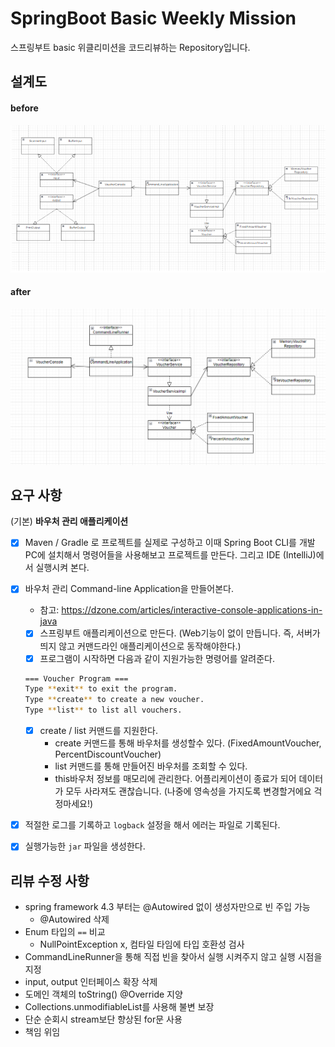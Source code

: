 # SpringBoot Basic Weekly Mission
스프링부트 basic 위클리미션을 코드리뷰하는 Repository입니다.

## 설계도

#### before
![img.png](img.png)

#### after
![img_1.png](img_1.png)

## 요구 사항
(기본) **바우처 관리 애플리케이션**

- [x]  Maven / Gradle 로 프로젝트를 실제로 구성하고 이때 Spring Boot CLI를 개발PC에 설치해서 명령어들을 사용해보고 프로젝트를 만든다. 그리고 IDE (IntelliJ)에서 실행시켜 본다.
- [x]  바우처 관리 Command-line Application을  만들어본다.
    - 참고: https://dzone.com/articles/interactive-console-applications-in-java
    - [x]  스프링부트 애플리케이션으로 만든다. (Web기능이 없이 만듭니다. 즉, 서버가 띄지 않고 커맨드라인 애플리케이션으로 동작해야한다.)
    - [x]  프로그램이 시작하면 다음과 같이 지원가능한 명령어를 알려준다.
    
    ```bash
    === Voucher Program ===
    Type **exit** to exit the program.
    Type **create** to create a new voucher.
    Type **list** to list all vouchers.
    ```
    
    - [x]  create / list 커맨드를 지원한다.
        - create 커맨드를 통해 바우처를 생성할수 있다. (FixedAmountVoucher, PercentDiscountVoucher)
        - list 커맨드를 통해 만들어진 바우처를 조회할 수 있다.
        - this바우처 정보를 매모리에 관리한다. 어플리케이션이 종료가 되어 데이터가 모두 사라져도 괜찮습니다. (나중에 영속성을 가지도록 변경할거에요 걱정마세요!)
- [x]  적절한 로그를 기록하고 `logback` 설정을 해서 에러는 파일로 기록된다.
- [x]  실행가능한 `jar` 파일을 생성한다.

## 리뷰 수정 사항
- spring framework 4.3 부터는 @Autowired 없이 생성자만으로 빈 주입 가능
  - @Autowired 삭제
- Enum 타입의 `==` 비교
  - NullPointException x, 컴타일 타임에 타입 호환성 검사
- CommandLineRunner을 통해 직접 빈을 찾아서 실행 시켜주지 않고 실행 시점을 지정
- input, output 인터페이스 확장 삭제
- 도메인 객체의 toString() @Override 지양
- Collections.unmodifiableList를 사용해 불변 보장
- 단순 순회시 stream보단 향상된 for문 사용
- 책임 위임
